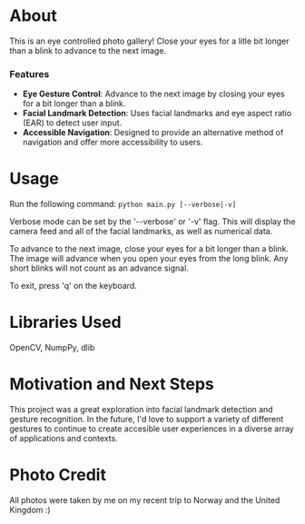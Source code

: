 # About

This is an eye controlled photo gallery! Close your eyes for a litle bit longer than a blink to advance to the next image.

### Features

- **Eye Gesture Control**: Advance to the next image by closing your eyes for a bit longer than a blink.
- **Facial Landmark Detection**: Uses facial landmarks and eye aspect ratio (EAR) to detect user input.
- **Accessible Navigation**: Designed to provide an alternative method of navigation and offer more accessibility to users.

# Usage

Run the following command: `python main.py [--verbose|-v]`

Verbose mode can be set by the '--verbose' or '-v' flag. This will display the camera feed and all of the facial landmarks, as well as numerical data.

To advance to the next image, close your eyes for a bit longer than a blink. The image will advance when you open your eyes from the long blink. Any short blinks will not count as an advance signal.

To exit, press 'q' on the keyboard.

# Libraries Used

OpenCV, NumpPy, dlib

# Motivation and Next Steps

This project was a great exploration into facial landmark detection and gesture recognition. In the future, I'd love to support a variety of different gestures to continue to create accesible user experiences in a diverse array of applications and contexts.

# Photo Credit

All photos were taken by me on my recent trip to Norway and the United Kingdom :)
